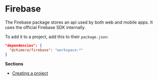# Firebase

The Firebase package stores an api used by both web and mobile apps. It uses the official Firebase SDK internally.

To add it to a project, add this to their `package.json`:
```json
"dependencies": {
  "@chimera/firebase": "workspace:*"
}
```

**Sections**
- [Creating a project](/docs/firebase/creating-a-project.md)
